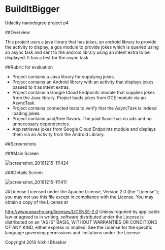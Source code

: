 # BuildItBigger
Udacity nanodegree project p4

##Overview

This project uses a java library that has jokes, an android library to provide the activity to display, a gce module to provide jokes 
which is queried using an async task and sent to the android library using an intent extra to be displayed. It has a test for the async 
task

##Rubric for evaluation 

* Project contains a Java library for supplying jokes.
* Project contains an Android library with an activity that displays jokes passed to it as intent extras.
* Project contains a Google Cloud Endpoints module that supplies jokes from the Java library. Project loads jokes from GCE module via an AsyncTask.
* Project contains connected tests to verify that the AsyncTask is indeed loading jokes.
* Project contains paid/free flavors. The paid flavor has no ads and no unnecessary dependencies.
* App retrieves jokes from Google Cloud Endpoints module and displays them via an Activity from the Android Library.

##Screenshots

###Main Screen

![screenshot_20161215-111424](https://cloud.githubusercontent.com/assets/19944703/21214564/7c2e447c-c2c1-11e6-92da-e9d78742d46a.png)


###Details Screen

![screenshot_20161215-111411](https://cloud.githubusercontent.com/assets/19944703/21214566/7dc5d7b4-c2c1-11e6-8b12-32a28b9dae55.png)

##License
Licensed under the Apache License, Version 2.0 (the "License"); you may not use this file except in compliance with the License. You may obtain a copy of the License at

http://www.apache.org/licenses/LICENSE-2.0 Unless required by applicable law or agreed to in writing, software distributed under the License is distributed on an "AS IS" BASIS, WITHOUT WARRANTIES OR CONDITIONS OF ANY KIND, either express or implied. See the License for the specific language governing permissions and limitations under the License.

Copyright 2016 Nikhil Bhaskar

